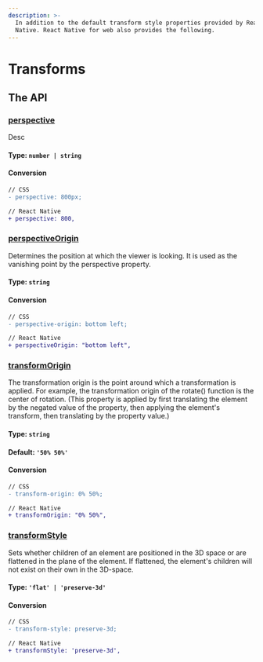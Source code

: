 ```yaml
---
description: >-
  In addition to the default transform style properties provided by React
  Native. React Native for web also provides the following.
---
```


# Transforms

## The API

### [perspective](https://developer.mozilla.org/en-US/docs/Web/CSS/perspective)

Desc

#### **Type:** `number | string`

#### Conversion

```diff
// CSS
- perspective: 800px;

// React Native
+ perspective: 800,
```

### [perspectiveOrigin](https://developer.mozilla.org/en-US/docs/Web/CSS/perspective-origin)

Determines the position at which the viewer is looking. It is used as the vanishing point by the perspective property.

#### **Type:** `string`

#### Conversion

```diff
// CSS
- perspective-origin: bottom left;

// React Native
+ perspectiveOrigin: "bottom left",
```

### [transformOrigin](https://developer.mozilla.org/en-US/docs/Web/CSS/transform-origin)

The transformation origin is the point around which a transformation is applied. For example, the transformation origin of the rotate\(\) function is the center of rotation. \(This property is applied by first translating the element by the negated value of the property, then applying the element's transform, then translating by the property value.\)

#### **Type:** `string`

#### **Default:** `'50% 50%'`

#### Conversion

```diff
// CSS
- transform-origin: 0% 50%;

// React Native
+ transformOrigin: "0% 50%",
```

### [transformStyle](https://developer.mozilla.org/en-US/docs/Web/CSS/transform-style)

Sets whether children of an element are positioned in the 3D space or are flattened in the plane of the element. If flattened, the element's children will not exist on their own in the 3D-space.

#### **Type:** `'flat' | 'preserve-3d'`

#### Conversion

```diff
// CSS
- transform-style: preserve-3d;

// React Native
+ transformStyle: 'preserve-3d',
```

